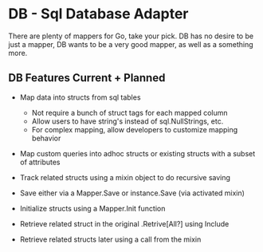 DB - Sql Database Adapter
=========================

There are plenty of mappers for Go, take your pick. DB has no desire to be just
a mapper, DB wants to be a very good mapper, as well as a something more.


DB Features Current + Planned
-----------------------------

* Map data into structs from sql tables
  * Not require a bunch of struct tags for each mapped column
  * Allow users to have string's instead of sql.NullStrings, etc.
  * For complex mapping, allow developers to customize mapping behavior

* Map custom queries into adhoc structs or existing structs with a subset of attributes
* Track related structs using a mixin object to do recursive saving
* Save either via a Mapper.Save or instance.Save (via activated mixin)
* Initialize structs using a Mapper.Init function
* Retrieve related struct in the original .Retrive[All?] using Include
* Retrieve related structs later using a call from the mixin


